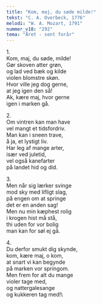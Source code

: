 ```yaml
---
title: "Kom, maj, du søde milde!"
tekst: "C. A. Overbeck, 1776"
melodi: "W. A. Mozart, 1791"
nummer_v18: "292"
tema: "Året - sent forår"
---
```

1\.\
Kom, maj, du søde, milde!\
Gør skoven atter grøn,\
og lad ved bæk og kilde\
violen blomstre skøn.\
Hvor ville jeg dog gerne,\
at jeg igen den så!\
Ak, kære maj, hvor gerne\
igen i marken gå.

2\.\
Om vintren kan man have\
vel mangt et tidsfordriv.\
Man kan i sneen trave,\
å ja, et lystigt liv.\
Har leg af mange arter,\
især ved juletid,\
vel også kanefarter\
på landet hid og did.

3\.\
Men når sig lærker svinge\
mod sky med lifligt slag,\
på engen om at springe\
det er en anden sag!\
Men nu min kæphest rolig\
i krogen hist må stå,\
thi uden for vor bolig\
man kan for søl ej gå.

4\.\
Du derfor smukt dig skynde,\
kom, kære maj, o kom,\
at snart vi kan begynde\
på marken vor springom.\
Men frem for alt du mange\
violer tage med,\
og nattergalesange\
og kukkeren tag med!\
